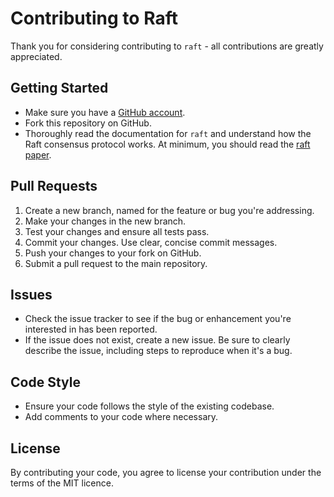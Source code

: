 # Contributing to Raft

Thank you for considering contributing to `raft` - all contributions are greatly appreciated. 

## Getting Started

- Make sure you have a [GitHub account](https://github.com/signup/free).
- Fork this repository on GitHub.
- Thoroughly read the documentation for `raft` and understand how the Raft consensus protocol works. At minimum, you should
read the [raft paper](https://raft.github.io/raft.pdf).

## Pull Requests

1. Create a new branch, named for the feature or bug you're addressing.
2. Make your changes in the new branch.
3. Test your changes and ensure all tests pass.
4. Commit your changes. Use clear, concise commit messages.
5. Push your changes to your fork on GitHub.
6. Submit a pull request to the main repository.

## Issues

- Check the issue tracker to see if the bug or enhancement you're interested in has been reported.
- If the issue does not exist, create a new issue. Be sure to clearly describe the issue, including steps to reproduce when it's a bug.

## Code Style

- Ensure your code follows the style of the existing codebase.
- Add comments to your code where necessary.

## License

By contributing your code, you agree to license your contribution under the terms of the MIT licence.